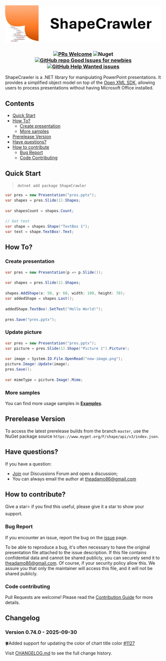 <h3 align="center">

![ShapeCrawler](./assets/logo.png)

</h3>

<h3 align="center"> 

[![PRs Welcome](https://img.shields.io/badge/PRs-welcome-brightgreen.svg?color=orange)](https://makeapullrequest.com)
![Nuget](https://img.shields.io/nuget/dt/ShapeCrawler?color=orange)
[![GitHub repo Good Issues for newbies](https://img.shields.io/github/issues/ShapeCrawler/ShapeCrawler/good%20first%20issue?style=flat&logo=github&logoColor=green&label=Good%20First%20issues)](https://github.com/ShapeCrawler/ShapeCrawler/issues?q=is%3Aopen+is%3Aissue+label%3A%22good+first+issue%22)
[![GitHub Help Wanted issues](https://img.shields.io/github/issues/ShapeCrawler/ShapeCrawler/help%20wanted?style=flat&logo=github&logoColor=b545d1&label=%22Help%20Wanted%22%20issues)](https://github.com/ShapeCrawler/ShapeCrawler/issues?q=is%3Aopen+is%3Aissue+label%3A%22help+wanted%22)

</h3>

ShapeCrawler is a .NET library for manipulating PowerPoint presentations. It provides a simplified object model on top of the [Open XML SDK](https://github.com/OfficeDev/Open-XML-SDK), allowing users to process presentations without having Microsoft Office installed.

## Contents

- [Quick Start](#quick-start)
- [How To?](#how-to)
  - [Create presentation](#create-presentation)
  - [More samples](#more-samples)
- [Prerelease Version](#prerelease-version)
- [Have questions?](#have-questions)
- [How to contribute](#how-to-contribute)
  - [Bug Report](#bug-report)
  - [Code Contributing](#code-contributing)

## Quick Start
> `dotnet add package ShapeCrawler`

```C#
var pres = new Presentation("pres.pptx");
var shapes = pres.Slide(1).Shapes;

var shapesCount = shapes.Count;

// Get text
var shape = shapes.Shape("TextBox 1");
var text = shape.TextBox!.Text;
```

## How To?

### Create presentation

```C#
var pres = new Presentation(p => p.Slide());

var shapes = pres.Slide(1).Shapes;

shapes.AddShape(x: 50, y: 60, width: 100, height: 70);
var addedShape = shapes.Last();

addedShape.TextBox!.SetText("Hello World!");

pres.Save("pres.pptx");
```

### Update picture
```C#
var pres = new Presentation("pres.pptx");
var picture = pres.Slide(1).Shape("Picture 1").Picture!;

var image = System.IO.File.OpenRead("new-image.png");
picture.Image!.Update(image);
pres.Save();

var mimeType = picture.Image!.Mime;
```

### More samples
You can find more usage samples in [**Examples**](https://github.com/ShapeCrawler/ShapeCrawler/tree/master/examples).

## Prerelease Version
To access the latest prerelease builds from the branch `master`, use the NuGet package source `https://www.myget.org/F/shape/api/v3/index.json`.

## Have questions?

If you have a question:
- [Join](https://github.com/ShapeCrawler/ShapeCrawler/discussions/categories/q-a) our Discussions Forum  and open a discussion;
- You can always email the author at theadamo86@gmail.com

## How to contribute?
Give a star⭐ if you find this useful, please give it a star to show your support.

### Bug Report
If you encounter an issue, report the bug on the [issue](https://github.com/ShapeCrawler/ShapeCrawler/issues) page.

To be able to reproduce a bug, it's often necessary to have the original presentation file attached to the issue description. If this file contains confidential data and cannot be shared publicly, you can securely send it to theadamo86@gmail.com. Of course, if your security policy allow this. We assure you that only the maintainer will access this file, and it will not be shared publicly.

### Code contributing
Pull Requests are welcome! Please read the [Contribution Guide](https://github.com/ShapeCrawler/ShapeCrawler/blob/master/CONTRIBUTING.md) for more details.

## Changelog  

### Version 0.74.0 - 2025-09-30
🍀Added support for updating the color of chart title color [#1127](https://github.com/ShapeCrawler/ShapeCrawler/issues/1130)

Visit [CHANGELOG.md](https://github.com/ShapeCrawler/ShapeCrawler/blob/master/CHANGELOG.md) to see the full change history.